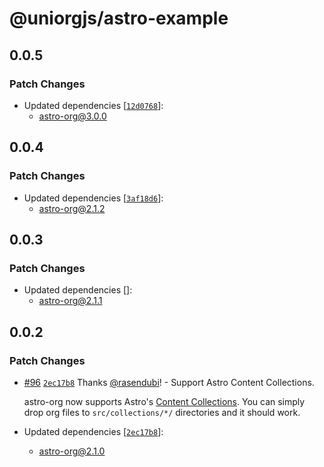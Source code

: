 # @uniorgjs/astro-example

## 0.0.5

### Patch Changes

- Updated dependencies [[`12d0768`](https://github.com/rasendubi/uniorg/commit/12d076891ef1d643cd3712e6845e0c45d38c98cb)]:
  - astro-org@3.0.0

## 0.0.4

### Patch Changes

- Updated dependencies [[`3af18d6`](https://github.com/rasendubi/uniorg/commit/3af18d630f64f11afda88b93c31f4779473d8e61)]:
  - astro-org@2.1.2

## 0.0.3

### Patch Changes

- Updated dependencies []:
  - astro-org@2.1.1

## 0.0.2

### Patch Changes

- [#96](https://github.com/rasendubi/uniorg/pull/96) [`2ec17b8`](https://github.com/rasendubi/uniorg/commit/2ec17b87a2b58546307f61110785dac47d7b2b10) Thanks [@rasendubi](https://github.com/rasendubi)! - Support Astro Content Collections.

  astro-org now supports Astro's [Content Collections](https://docs.astro.build/en/guides/content-collections/). You can simply drop org files to `src/collections/*/` directories and it should work.

- Updated dependencies [[`2ec17b8`](https://github.com/rasendubi/uniorg/commit/2ec17b87a2b58546307f61110785dac47d7b2b10)]:
  - astro-org@2.1.0
